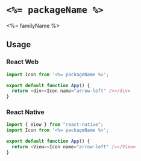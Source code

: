 # `<%= packageName %>`

<%= familyName %>

## Usage

### React Web

```javascript
import Icon from '<%= packageName %>';

export default function App() {
  return <div><Icon name="arrow-left" /></div>
}

```

### React Native

```javascript
import { View } from "react-native";
import Icon from '<%= packageName %>';

export default function App() {
  return <View><Icon name="arrow-left" /></View>
}

```
